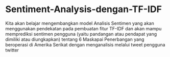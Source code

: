 # Sentiment-Analysis-dengan-TF-IDF
Kita akan belajar mengembangkan model Analisis Sentimen yang akan menggunakan pendekatan pada pembuatan fitur TF-IDF dan akan mampu memprediksi sentimen pengguna (yaitu pandangan atau pendapat yang dimiliki atau diungkapkan) tentang 6 Maskapai Penerbangan yang beroperasi di Amerika Serikat dengan menganalisis melalui tweet pengguna twitter
